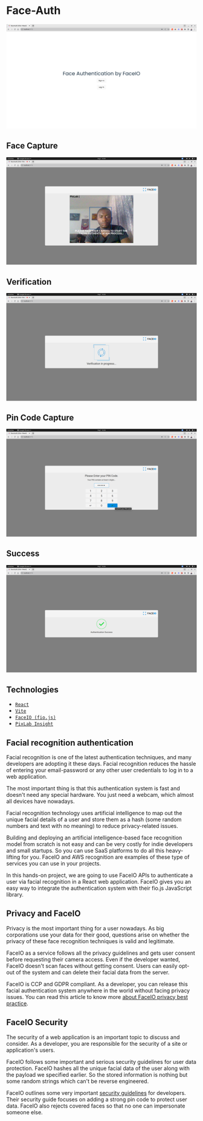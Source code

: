 # Face-Auth

![Face-Auth UI](src/assets/face-auth.png)

## Face Capture
![Face capture](src/assets/face-auth1.png)

## Verification
![Verification](src/assets/face-auth2.png)

## Pin Code Capture
![Pin Capture](src/assets/face-auth3.png)

## Success
![Success](src/assets/face-auth4.png)

## Technologies

- [`React`](https://reactjs.org/)
- [`Vite`](https://vitejs.dev/)
- [`FaceIO (fio.js)`](https://faceio.net/getting-started)
- [`PixLab Insight`](https://pixlab.io)

## Facial recognition authentication

Facial recognition is one of the latest authentication techniques, and many developers are adopting it these days. Facial recognition reduces the hassle of entering your email-password or any other user credentials to log in to a web application.

The most important thing is that this authentication system is fast and doesn't need any special hardware. You just need a webcam, which almost all devices have nowadays.

Facial recognition technology uses artificial intelligence to map out the unique facial details of a user and store them as a hash (some random numbers and text with no meaning) to reduce privacy-related issues.

Building and deploying an artificial intelligence-based face recognition model from scratch is not easy and can be very costly for indie developers and small startups. So you can use SaaS platforms to do all this heavy-lifting for you. FaceIO and AWS recognition are examples of these type of services you can use in your projects.

In this hands-on project, we are going to use FaceIO APIs to authenticate a user via facial recognition in a React web application. FaceIO gives you an easy way to integrate the authentication system with their fio.js JavaScript library.

## Privacy and FaceIO

Privacy is the most important thing for a user nowadays. As big corporations use your data for their good, questions arise on whether the privacy of these face recognition techniques is valid and legitimate.

FaceIO as a service follows all the privacy guidelines and gets user consent before requesting their camera access. Even if the developer wanted, FaceIO doesn't scan faces without getting consent. Users can easily opt-out of the system and can delete their facial data from the server.

FaceIO is CCP and GDPR compliant. As a developer, you can release this facial authentication system anywhere in the world without facing privacy issues. You can read this article to know more [about FaceIO privacy best practice](https://faceio.net/apps-best-practice).

## FaceIO Security

The security of a web application is an important topic to discuss and consider. As a developer, you are responsible for the security of a site or application's users.

FaceIO follows some important and serious security guidelines for user data protection. FaceIO hashes all the unique facial data of the user along with the payload we specified earlier. So the stored information is nothing but some random strings which can't be reverse engineered.

FaceIO outlines some very important [security guidelines](https://faceio.net/security-best-practice) for developers. Their security guide focuses on adding a strong pin code to protect user data. FaceIO also rejects covered faces so that no one can impersonate someone else.
